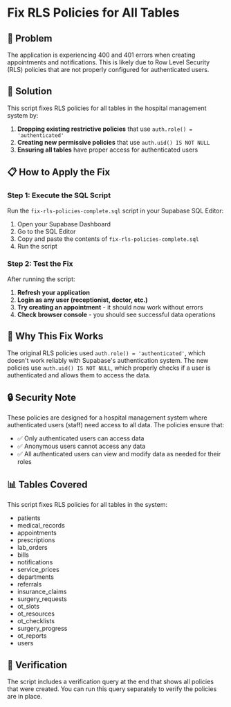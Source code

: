 # Fix RLS Policies for All Tables

## 🚨 Problem

The application is experiencing 400 and 401 errors when creating appointments and notifications. This is likely due to Row Level Security (RLS) policies that are not properly configured for authenticated users.

## 🔧 Solution

This script fixes RLS policies for all tables in the hospital management system by:

1. **Dropping existing restrictive policies** that use `auth.role() = 'authenticated'`
2. **Creating new permissive policies** that use `auth.uid() IS NOT NULL`
3. **Ensuring all tables** have proper access for authenticated users

## 📋 How to Apply the Fix

### Step 1: Execute the SQL Script

Run the `fix-rls-policies-complete.sql` script in your Supabase SQL Editor:

1. Open your Supabase Dashboard
2. Go to the SQL Editor
3. Copy and paste the contents of `fix-rls-policies-complete.sql`
4. Run the script

### Step 2: Test the Fix

After running the script:

1. **Refresh your application**
2. **Login as any user (receptionist, doctor, etc.)**
3. **Try creating an appointment** - it should now work without errors
4. **Check browser console** - you should see successful data operations

## 🎯 Why This Fix Works

The original RLS policies used `auth.role() = 'authenticated'`, which doesn't work reliably with Supabase's authentication system. The new policies use `auth.uid() IS NOT NULL`, which properly checks if a user is authenticated and allows them to access the data.

## 🔒 Security Note

These policies are designed for a hospital management system where authenticated users (staff) need access to all data. The policies ensure that:
- ✅ Only authenticated users can access data
- ✅ Anonymous users cannot access any data
- ✅ All authenticated users can view and modify data as needed for their roles

## 📊 Tables Covered

This script fixes RLS policies for all tables in the system:
- patients
- medical_records
- appointments
- prescriptions
- lab_orders
- bills
- notifications
- service_prices
- departments
- referrals
- insurance_claims
- surgery_requests
- ot_slots
- ot_resources
- ot_checklists
- surgery_progress
- ot_reports
- users

## 🔄 Verification

The script includes a verification query at the end that shows all policies that were created. You can run this query separately to verify the policies are in place.